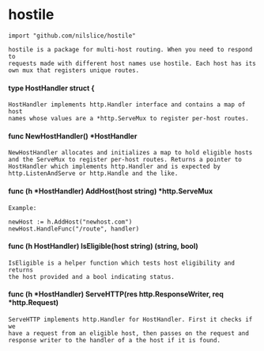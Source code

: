 # hostile
    import "github.com/nilslice/hostile"

    hostile is a package for multi-host routing. When you need to respond to
    requests made with different host names use hostile. Each host has its
    own mux that registers unique routes.

#### type HostHandler struct {

    HostHandler implements http.Handler interface and contains a map of host
    names whose values are a *http.ServeMux to register per-host routes.

#### func NewHostHandler() *HostHandler
    NewHostHandler allocates and initializes a map to hold eligible hosts
    and the ServeMux to register per-host routes. Returns a pointer to
    HostHandler which implements http.Handler and is expected by
    http.ListenAndServe or http.Handle and the like.

#### func (h *HostHandler) AddHost(host string) *http.ServeMux
    Example:

	newHost := h.AddHost("newhost.com")
	newHost.HandleFunc("/route", handler)

#### func (h HostHandler) IsEligible(host string) (string, bool)
    IsEligible is a helper function which tests host eligibility and returns
    the host provided and a bool indicating status.

#### func (h *HostHandler) ServeHTTP(res http.ResponseWriter, req *http.Request)
    ServeHTTP implements http.Handler for HostHandler. First it checks if we
    have a request from an eligible host, then passes on the request and
    response writer to the handler of a the host if it is found.


